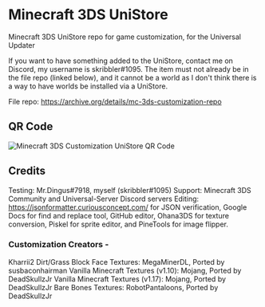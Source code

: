 # Minecraft 3DS UniStore
Minecraft 3DS UniStore repo for game customization, for the Universal Updater

If you want to have something added to the UniStore, contact me on Discord, my username is skribbler#1095. The item must not already be in the file repo (linked below), and it cannot be a world as I don't think there is a way to have worlds be installed via a UniStore.

File repo: https://archive.org/details/mc-3ds-customization-repo

## QR Code
![Minecraft 3DS Customization UniStore QR Code](https://github.com/susbaconhairman/mc-3ds-unistore/blob/main/qr_code_300x300.png?raw=true)

## Credits
Testing: Mr.Dingus#7918, myself (skribbler#1095)
Support: Minecraft 3DS Community and Universal-Server Discord servers
Editing: https://jsonformatter.curiousconcept.com/ for JSON verification, Google Docs for find and replace tool, GitHub editor, Ohana3DS for texture                conversion, Piskel for sprite editor, and PineTools for image flipper.

### Customization Creators -
Kharrii2 Dirt/Grass Block Face Textures: MegaMinerDL, Ported by susbaconhairman
Vanilla Minecraft Textures (v1.10): Mojang, Ported by DeadSkullzJr
Vanilla Minecraft Textures (v1.17): Mojang, Ported by DeadSkullzJr
Bare Bones Textures: RobotPantaloons, Ported by DeadSkullzJr

